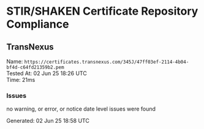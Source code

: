 # STIR/SHAKEN Certificate Repository Compliance

## TransNexus

Name: `https://certificates.transnexus.com/345J/47ff03ef-2114-4b04-bf4d-c64fd21359b2.pem`\
Tested At: 02 Jun 25 18:26 UTC\
Time: 21ms

### Issues

no warning, or error, or notice date level issues were found

Generated: 02 Jun 25 18:58 UTC